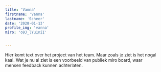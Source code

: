 ```yaml
---
title: 'Vanna'
firstname: 'Vanna'
lastname: 'Scheer'
date: '2020-01-13'
profile_img: 'vanna'
miro: 'o9J_lYu1niI'


---
```


Hier komt text over het project van het team. Maar zoals je ziet is het nogal kaal. Wat je nu al ziet is een voorbeeld van publiek miro board, waar mensen feedback kunnen achterlaten.


